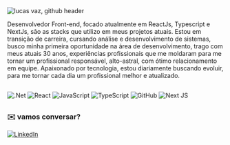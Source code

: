 <img src="https://github.com/httpslucasvaz/httpslucasvaz/assets/118950711/4881eb1e-b2a0-45c6-8e9d-78c99499c498" alt="lucas vaz, github header" />


Desenvolvedor Front-end, focado atualmente em ReactJs, Typescript e NextJs, são as stacks que utilizo em meus projetos atuais. Estou em transição de carreira, cursando análise e desenvolvimento de sistemas, busco minha primeira oportunidade na área de desenvolvimento, trago com meus atuais 30 anos, experiências profissionais que me moldaram para me tornar um profissional responsável, alto-astral, com ótimo relacionamento em equipe. Apaixonado por tecnologia, estou diariamente buscando evoluir, para me tornar cada dia um profissional melhor e atualizado.
<br/>
##

![.Net](https://img.shields.io/badge/.NET-5C2D91?style=for-the-badge&logo=.net&logoColor=white)  ![React](https://img.shields.io/badge/react-%2320232a.svg?style=for-the-badge&logo=react&logoColor=%2361DAFB) ![JavaScript](https://img.shields.io/badge/javascript-%23323330.svg?style=for-the-badge&logo=javascript&logoColor=%23F7DF1E) ![TypeScript](https://img.shields.io/badge/typescript-%23007ACC.svg?style=for-the-badge&logo=typescript&logoColor=white) ![GitHub](https://img.shields.io/badge/github-%23121011.svg?style=for-the-badge&logo=github&logoColor=white)  ![Next JS](https://img.shields.io/badge/Next-black?style=for-the-badge&logo=next.js&logoColor=white)

##
### ✉️ vamos conversar?
[![LinkedIn](https://img.shields.io/badge/LinkedIn-%230077B5.svg?logo=linkedin&logoColor=white)](https://linkedin.com/in/lucasvazz)

